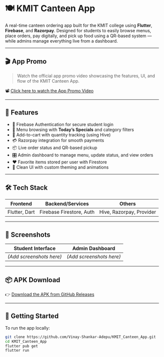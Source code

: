 # 🍽️ KMIT Canteen App

A real-time canteen ordering app built for the KMIT college using **Flutter**, **Firebase**, and **Razorpay**. Designed for students to easily browse menus, place orders, pay digitally, and pick up food using a QR-based system — while admins manage everything live from a dashboard.

---

## 🎬 App Promo

> Watch the official app promo video showcasing the features, UI, and flow of the KMIT Canteen App.

📽️ [Click here to watch the App Promo Video](https://drive.google.com/file/d/17ddwbyKZuIdzqk16ts-QsFB7ipFfAOTX/view?usp=sharing)

---

## 📱 Features

- 🔐 Firebase Authentication for secure student login
- 🧾 Menu browsing with **Today’s Specials** and category filters
- 🛒 Add-to-cart with quantity tracking (using Hive)
- 💳 Razorpay integration for smooth payments
- 📦 Live order status and QR-based pickup
- 🎛️ Admin dashboard to manage menu, update status, and view orders
- ❤️ Favorite items stored per user with Firestore
- 📲 Clean UI with custom theming and animations

---

## 🛠️ Tech Stack

| Frontend        | Backend/Services          | Others                     |
|-----------------|---------------------------|----------------------------|
| Flutter, Dart   | Firebase Firestore, Auth  | Hive, Razorpay, Provider   |

---

## 📸 Screenshots

| Student Interface | Admin Dashboard |
|-------------------|------------------|
| *(Add screenshots here)* | *(Add screenshots here)* |

---

## 📦 APK Download

👉 [Download the APK from GitHub Releases](https://github.com/Vinay-Shankar-Adepu/KMIT_Canteen_App/releases)

---

## 🚀 Getting Started

To run the app locally:

```bash
git clone https://github.com/Vinay-Shankar-Adepu/KMIT_Canteen_App.git
cd KMIT_Canteen_App
flutter pub get
flutter run
